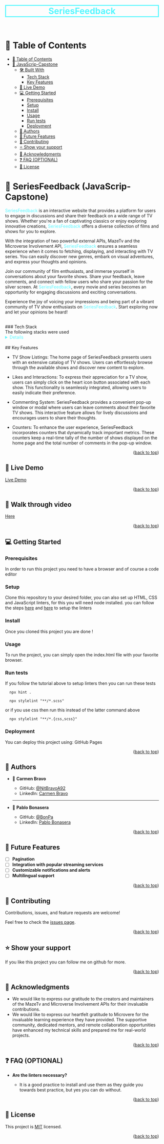 <a name="readme-top"></a>

<div align="center">
 <br/>
 <h1 style="color:rgb(87, 247, 255);border: 3px solid rgb(87, 247, 255);">SeriesFeedback</h1>
 <br/>
</div>

<!-- TABLE OF CONTENTS -->

# 📗 Table of Contents

- [📗 Table of Contents](#-table-of-contents)
- [📖 JavaScrip-Capstone ](#-JavaScrip-Capstone-)
  - [🛠 Built With ](#-built-with-)
    - [Tech Stack ](#tech-stack-)
    - [Key Features ](#key-features-)
  - [🚀 Live Demo ](#-live-demo-)
  - [💻 Getting Started ](#-getting-started-)
    - [Prerequisites](#prerequisites)
    - [Setup](#setup)
    - [Install](#install)
    - [Usage](#usage)
    - [Run tests](#run-tests)
    - [Deployment](#deployment)
  - [👥 Authors ](#-authors-)
  - [🔭 Future Features ](#-future-features-)
  - [🤝 Contributing ](#-contributing-)
  - [⭐️ Show your support ](#️-show-your-support-)
  - [🙏 Acknowledgments ](#-acknowledgments-)
  - [❓ FAQ (OPTIONAL) ](#-faq-optional-)
  - [📝 License ](#-license-)

<!-- PROJECT DESCRIPTION -->

# 📖 SeriesFeedback (JavaScrip-Capstone) <a name="SeriesFeedback (JavaScrip Capstone)"></a>

<spam style="color:rgb(87, 247, 255)"><spam style="color:rgb(87, 247, 255)">SeriesFeedback</spam></spam> is an interactive website that provides a platform for users to engage in discussions and share their feedback on a wide range of TV shows. Whether you're a fan of captivating classics or enjoy exploring innovative creations, <spam style="color:rgb(87, 247, 255)">SeriesFeedback</spam> offers a diverse collection of films and shows for you to explore.

With the integration of two powerful external APIs, MazeTv and the Microverse Involvement API, <spam style="color:rgb(87, 247, 255)">SeriesFeedback</spam> ensures a seamless experience when it comes to fetching, displaying, and interacting with TV series. You can easily discover new genres, embark on visual adventures, and express your thoughts and opinions.

Join our community of film enthusiasts, and immerse yourself in conversations about your favorite shows. Share your feedback, leave comments, and connect with fellow users who share your passion for the silver screen. At <spam style="color:rgb(87, 247, 255)">SeriesFeedback</spam>, every movie and series becomes an opportunity for engaging discussions and exciting conversations.

Experience the joy of voicing your impressions and being part of a vibrant community of TV show enthusiasts on <spam style="color:rgb(87, 247, 255)">SeriesFeedback</spam>. Start exploring now and let your opinions be heard!

 
<br>
### Tech Stack <a name="tech-stack"></a>
<br>
The following stacks were used

<details style="color:rgb(87, 247, 255);">
  <ul>
    <li><a href="https://developer.mozilla.org/en-US/docs/Web/HTML">HTML</a></li>
    <li><a href="https://developer.mozilla.org/en-US/docs/Web/CSS">CSS</a></li>
    <li><a href="https://developer.mozilla.org/en-US/docs/Web/JavaScript">Javascript</a></li>
    <li><a href="https://getbootstrap.com/">Bootstrap</a></li>
 </ul>
</details>

<!-- Features -->
<br>
## Key Features <a name="key-features"></a>

- TV Show Listings: The home page of SeriesFeedback presents users with an extensive catalog of TV shows. Users can effortlessly browse through the available shows and discover new content to explore.

- Likes and Interactions: To express their appreciation for a TV show, users can simply click on the heart icon button associated with each show. This functionality is seamlessly integrated, allowing users to easily indicate their preference.

- Commenting System: SeriesFeedback provides a convenient pop-up window or modal where users can leave comments about their favorite TV shows. This interactive feature allows for lively discussions and encourages users to share their thoughts.

- Counters: To enhance the user experience, SeriesFeedback incorporates counters that dynamically track important metrics. These counters keep a real-time tally of the number of shows displayed on the home page and the total number of comments in the pop-up window.

<p align="right">(<a href="#readme-top">back to top</a>)</p>

<!-- LIVE DEMO -->

## 🚀 Live Demo

<a href="https://pablobona.github.io/JavaScriptCapstone/dist/index.html">Live Demo</a>

<p align="right">(<a href="#readme-top">back to top</a>)</p>

<!-- GETTING STARTED -->

## 🔭 Walk through video

<a href="https://drive.google.com/file/d/12cKOcF_OD3-GsHw_9Oc7zC56IO6c91xh/view?usp=sharing">Here</a>

<p align="right">(<a href="#readme-top">back to top</a>)</p>

<!-- GETTING STARTED -->

## 💻 Getting Started <a name="getting-started"></a>

### Prerequisites

In order to run this project you need to have a browser and of course a code editor

### Setup

Clone this repository to your desired folder, you can also set up HTML, CSS and JavaScript linters, for this you will need node installed. you can follow the steps [here](https://github.com/microverseinc/linters-config/tree/master/html-css) and [here](https://github.com/microverseinc/linters-config/tree/master/javascript) to setup the linters

### Install

Once you cloned this project you are done !

### Usage

To run the project, you can simply open the index.html file with your favorite browser.

### Run tests

If you follow the tutorial above to setup linters then you can run these tests

```$
  npx hint .
```

```$
  npx stylelint "**/*.scss"
```

or if you use css then run this instead of the latter command above

```$
  npx stylelint "**/*.{css,scss}"
```

### Deployment

You can deploy this project using: GitHub Pages

<p align="right">(<a href="#readme-top">back to top</a>)</p>

<!-- AUTHORS -->

## 👥 Authors <a name="authors"></a>

- 👤 **Carmen Bravo**

  - GitHub: [@NitBravoA92](https://github.com/NitBravoA92)
  - LinkedIn: [Carmen Bravo](https://www.linkedin.com/in/nitcelis-bravo-alcala-b65340158/)
  <hr>

- 👤 **Pablo Bonasera**

  - GitHub: [@BonPa](https://github.com/PabloBona)
  - LinkedIn: [Pablo Bonasera](https://www.linkedin.com/in/pablo-bonasera-142327257/)

<p align="right">(<a href="#readme-top">back to top</a>)</p>

<!-- FUTURE FEATURES -->

## 🔭 Future Features <a name="future-features"></a>

- [ ] **Pagination**
- [ ] **Integration with popular streaming services**
- [ ] **Customizable notifications and alerts**
- [ ] **Multilingual support**

<p align="right">(<a href="#readme-top">back to top</a>)</p>

<!-- CONTRIBUTING -->

## 🤝 Contributing <a name="contributing"></a>

Contributions, issues, and feature requests are welcome!

Feel free to check the [issues page](https://github.com/PabloBona/JavaScriptCapstone/issues).

<p align="right">(<a href="#readme-top">back to top</a>)</p>

<!-- SUPPORT -->

## ⭐️ Show your support <a name="support"></a>

If you like this project you can follow me on github for more.

<p align="right">(<a href="#readme-top">back to top</a>)</p>

<!-- ACKNOWLEDGEMENTS -->

## 🙏 Acknowledgments <a name="acknowledgements"></a>

- We would like to express our gratitude to the creators and maintainers of the MazeTv and Microverse Involvement APIs for their invaluable contributions.
- We would like to express our heartfelt gratitude to Microvere for the invaluable learning experience they have provided. The supportive community, dedicated mentors, and remote collaboration opportunities have enhanced my technical skills and prepared me for real-world projects.

<p align="right">(<a href="#readme-top">back to top</a>)</p>

<!-- FAQ (optional) -->

## ❓ FAQ (OPTIONAL) <a name="faq"></a>

- **Are the linters necessary?**

  - It is a good practice to install and use them as they guide you towards best practice, but yes you can do without.

<p align="right">(<a href="#readme-top">back to top</a>)</p>

<!-- LICENSE -->

## 📝 License <a name="license"></a>

This project is [MIT](https://github.com/PabloBona/JavaScriptCapstone/blob/dev/MIT.md) licensed.

<p align="right">(<a href="#readme-top">back to top</a>)</p>
